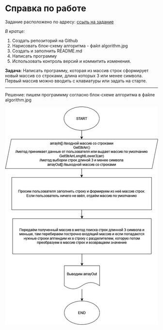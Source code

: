 # Справка по работе
Задание расположено по адресу:
[ссыль на задание](https://gbcdn.mrgcdn.ru/uploads/asset/4312773/attachment/ed8c1f2c15da325114976e1c313ef5f8.png "скрин задания")

*В кратце:*
1. Создать репозиторий на Github
2. Нарисовать блок-схему алгоритма - файл algorithm.jpg
3. Создать и заполнить README.md
4. Написать программу
5. Использовать контроль версий и коммитить изменения.

**Задача**: Написать программу, которая из массив строк сформирует новый массив со строками, длина которых 3 или менее символа.
Первый массив можно вводить с клавиатуры или задать на старте.
***
Решение: пишем программму согласно блок-схеме алгоритма в файле algorithm.jpg

![Блок схема алгоритма](algorithm.jpg "Картинка с Блок схемой алгоритма")
